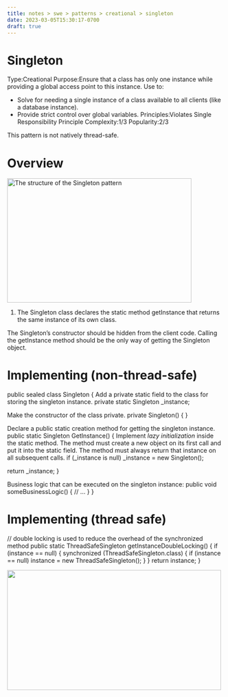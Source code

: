 ```yaml
---
title: notes > swe > patterns > creational > singleton
date: 2023-03-05T15:30:17-0700
draft: true
---
```

# Singleton
Type:Creational
Purpose:Ensure that a class has only one instance while providing a global access point to this instance.
Use to:
- Solve for needing a single instance of a class available to all clients (like a database instance).
- Provide strict control over global variables.
Principles:Violates Single Responsibility Principle
Complexity:1/3
Popularity:2/3

This pattern is not natively thread-safe.

# Overview
<img src="media/Creational_Singleton-image1.png" style="width:4.46667in;height:3.00833in" alt="The structure of the Singleton pattern" />

1.  The Singleton class declares the static method getInstance that returns the same instance of its own class.

The Singleton’s constructor should be hidden from the client code. Calling the getInstance method should be the only way of getting the Singleton object.

# Implementing (non-thread-safe)
public sealed class Singleton
{
Add a private static field to the class for storing the singleton instance.
private static Singleton _instance;

Make the constructor of the class private.
private Singleton() { }

Declare a public static creation method for getting the singleton instance.
public static Singleton GetInstance()
{
Implement *lazy initialization* inside the static method. The method must create a new object on its first call and put it into the static field. The method must always return that instance on all subsequent calls.
if (_instance is null)
_instance = new Singleton();

return _instance;
}

Business logic that can be executed on the singleton instance:
public void someBusinessLogic()
{
// …
}
}

# Implementing (thread safe)
// double locking is used to reduce the overhead of the synchronized method
public static ThreadSafeSingleton getInstanceDoubleLocking() {
if (instance == null) {
synchronized (ThreadSafeSingleton.class) {
if (instance == null)
instance = new ThreadSafeSingleton();
}
}
return instance;
}


<img src="media/Creational_Singleton-image2.png" style="width:5.18333in;height:2.90833in" />
